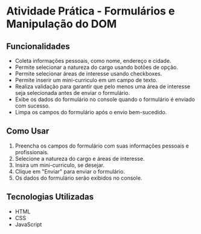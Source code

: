 # Atividade Prática - Formulários e Manipulação do DOM

## Funcionalidades

- Coleta informações pessoais, como nome, endereço e cidade.
- Permite selecionar a natureza do cargo usando botões de opção.
- Permite selecionar áreas de interesse usando checkboxes.
- Permite inserir um mini-curriculo em um campo de texto.
- Realiza validação para garantir que pelo menos uma área de interesse seja selecionada antes de enviar o formulário.
- Exibe os dados do formulário no console quando o formulário é enviado com sucesso.
- Limpa os campos do formulário após o envio bem-sucedido.

## Como Usar

1. Preencha os campos do formulário com suas informações pessoais e profissionais.
2. Selecione a natureza do cargo e áreas de interesse.
3. Insira um mini-curriculo, se desejar.
4. Clique em "Enviar" para enviar o formulário.
5. Os dados do formulário serão exibidos no console.

## Tecnologias Utilizadas

- HTML
- CSS
- JavaScript
